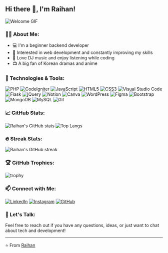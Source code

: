 ## Hi there 👋, I'm Raihan!

![Welcome GIF](https://wallpapercave.com/wp/wp2757956.gif)

### 🧑‍💻 About Me:
- 💻 I'm a beginner backend developer
- 🎯 Interested in web development and constantly improving my skills
- 🎵 Love DJ music and enjoy listening while coding
- 📺 A big fan of Korean dramas and anime

### 🚀 Technologies & Tools:
![PHP](https://img.shields.io/badge/-PHP-777BB4?style=flat&logo=php&logoColor=white)
![CodeIgniter](https://img.shields.io/badge/-CodeIgniter-EF4223?style=flat&logo=codeigniter&logoColor=white)
![JavaScript](https://img.shields.io/badge/-JavaScript-F7DF1E?style=flat&logo=javascript&logoColor=black)
![HTML5](https://img.shields.io/badge/-HTML5-E34F26?style=flat&logo=html5&logoColor=white)
![CSS3](https://img.shields.io/badge/-CSS3-1572B6?style=flat&logo=css3&logoColor=white)
![Visual Studio Code](https://img.shields.io/badge/-VS%20Code-007ACC?style=flat&logo=visual-studio-code&logoColor=white)
![Flask](https://img.shields.io/badge/-Flask-000000?style=flat&logo=flask&logoColor=white)
![jQuery](https://img.shields.io/badge/-jQuery-0769AD?style=flat&logo=jquery&logoColor=white)
![Notion](https://img.shields.io/badge/-Notion-000000?style=flat&logo=notion&logoColor=white)
![Canva](https://img.shields.io/badge/-Canva-00C4CC?style=flat&logo=canva&logoColor=white)
![WordPress](https://img.shields.io/badge/-WordPress-21759B?style=flat&logo=wordpress&logoColor=white)
![Figma](https://img.shields.io/badge/-Figma-F24E1E?style=flat&logo=figma&logoColor=white)
![Bootstrap](https://img.shields.io/badge/-Bootstrap-563D7C?style=flat&logo=bootstrap&logoColor=white)
![MongoDB](https://img.shields.io/badge/-MongoDB-47A248?style=flat&logo=mongodb&logoColor=white)
![MySQL](https://img.shields.io/badge/-MySQL-4479A1?style=flat&logo=mysql&logoColor=white)
![Git](https://img.shields.io/badge/-Git-F05032?style=flat&logo=git&logoColor=white)

### 📈 GitHub Stats:
![Raihan's GitHub stats](https://github-readme-stats.vercel.app/api?username=RaihanMaulanaa&show_icons=true&theme=radical)
![Top Langs](https://github-readme-stats.vercel.app/api/top-langs/?username=RaihanMaulanaa&layout=compact&theme=radical)

### 🔥 Streak Stats:
![Raihan's GitHub streak](https://github-readme-streak-stats.herokuapp.com/?user=RaihanMaulanaa&theme=radical)

### 🏆 GitHub Trophies:
![trophy](https://github-profile-trophy.vercel.app/?username=RaihanMaulanaa&theme=radical&no-frame=true&margin-w=15&margin-h=15)

### 📫 Connect with Me:
[![LinkedIn](https://img.shields.io/badge/-LinkedIn-0A66C2?style=flat&logo=LinkedIn&logoColor=white)](https://www.linkedin.com/in/raihan-maulana-syahputra-39ab4731a/)
[![Instagram](https://img.shields.io/badge/-Instagram-E4405F?style=flat&logo=instagram&logoColor=white)](https://www.instagram.com/raihanmaulanasyahputra/)
[![GitHub](https://img.shields.io/badge/-GitHub-181717?style=flat&logo=github&logoColor=white)](https://github.com/RaihanMaulanaa)

### 💬 Let's Talk:
Feel free to reach out if you have any questions, ideas, or just want to chat about tech and development!

---

⭐️ From [Raihan](https://github.com/RaihanMaulanaa)
